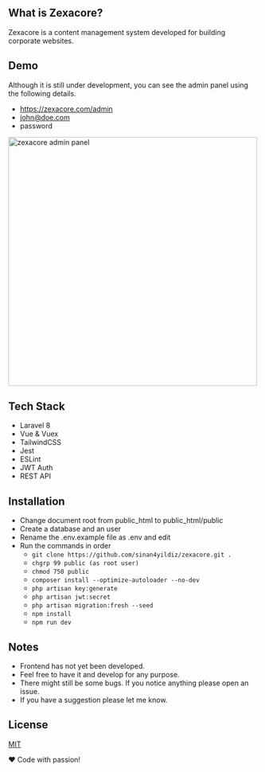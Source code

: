 ## What is Zexacore?
Zexacore is a content management system developed for building corporate websites.

## Demo
Although it is still under development, you can see the admin panel using the following details.

- https://zexacore.com/admin
- john@doe.com
- password

<img src="https://user-images.githubusercontent.com/8471647/120819300-55f0de00-c54b-11eb-80ae-dfe49c000eb6.png" width="500" alt="zexacore admin panel">


## Tech Stack
- Laravel 8
- Vue & Vuex
- TailwindCSS
- Jest
- ESLint
- JWT Auth
- REST API

## Installation
- Change document root from public_html to public_html/public
- Create a database and an user
- Rename the .env.example file as .env and edit
- Run the commands in order
    - ```git clone https://github.com/sinan4yildiz/zexacore.git .```
    - ```chgrp 99 public (as root user)```
    - ```chmod 750 public```
    - ```composer install --optimize-autoloader --no-dev```
    - ```php artisan key:generate```
    - ```php artisan jwt:secret```
    - ```php artisan migration:fresh --seed```
    - ```npm install```
    - ```npm run dev```

## Notes
- Frontend has not yet been developed.
- Feel free to have it and develop for any purpose.
- There might still be some bugs. If you notice anything please open an issue.
- If you have a suggestion please let me know.

## License
[MIT](https://choosealicense.com/licenses/mit/)

❤️ Code with passion!
